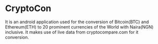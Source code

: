 # CryptoCon
 It is an android application used for the conversion of Bitcoin(BTC) and Ethereum(ETH) to 20 prominent currencies of the World with Naira(NGN) inclusive. It makes use of live data from cryptocompare.com for it conversion.